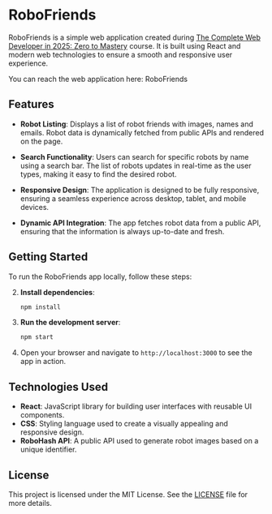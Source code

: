 # RoboFriends

RoboFriends is a simple web application created during [The Complete Web Developer in 2025: Zero to Mastery](https://zerotomastery.io/courses/coding-bootcamp/) course. It is built using React and modern web technologies to ensure a smooth and responsive user experience.

You can reach the web application here: RoboFriends

## Features

- **Robot Listing**: Displays a list of robot friends with images, names and emails. Robot data is dynamically fetched from public APIs and rendered on the page.

- **Search Functionality**: Users can search for specific robots by name using a search bar. The list of robots updates in real-time as the user types, making it easy to find the desired robot.

- **Responsive Design**: The application is designed to be fully responsive, ensuring a seamless experience across desktop, tablet, and mobile devices.

- **Dynamic API Integration**: The app fetches robot data from a public API, ensuring that the information is always up-to-date and fresh.

## Getting Started

To run the RoboFriends app locally, follow these steps:

2. **Install dependencies**:
   ```bash
   npm install
   ```

3. **Run the development server**:
   ```bash
   npm start
   ```

4. Open your browser and navigate to `http://localhost:3000` to see the app in action.

## Technologies Used

- **React**: JavaScript library for building user interfaces with reusable UI components.
- **CSS**: Styling language used to create a visually appealing and responsive design.
- **RoboHash API**: A public API used to generate robot images based on a unique identifier.

## License

This project is licensed under the MIT License. See the [LICENSE](LICENSE) file for more details.

